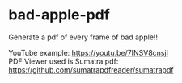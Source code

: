 # bad-apple-pdf
Generate a pdf of every frame of bad apple!!

YouTube example: https://youtu.be/7INSV8cnsjI  
PDF Viewer used is Sumatra pdf: https://github.com/sumatrapdfreader/sumatrapdf
